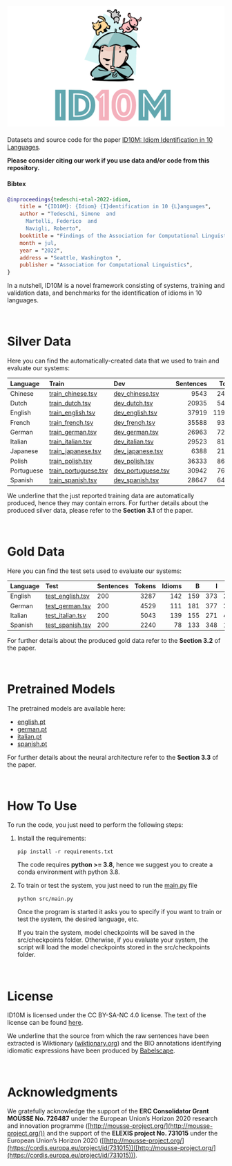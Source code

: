  ![logo](img/id10m_logo.png)
--------------------------------------------------------------------------------

Datasets and source code for the paper [ID10M: Idiom Identification in 10 Languages](https://www.researchgate.net/publication/360515160_ID10M_Idiom_Identification_in_10_Languages).

**Please consider citing our work if you use data and/or code from this repository.**

#### Bibtex
```bibtex
@inproceedings{tedeschi-etal-2022-idiom,
    title = "{ID10M}: {Idiom} {I}dentification in 10 {L}anguages",
    author = "Tedeschi, Simone  and
      Martelli, Federico  and
      Navigli, Roberto",
    booktitle = "Findings of the Association for Computational Linguistics: NAACL 2022",
    month = jul,
    year = "2022",
    address = "Seattle, Washington ",
    publisher = "Association for Computational Linguistics",
}
```

In a nutshell, ID10M is a novel framework consisting of systems, training and validation data, and benchmarks for the identification of idioms in 10 languages.

<br>

# Silver Data
Here you can find the automatically-created data that we used to train and evaluate our systems:

| Language | Train | Dev | Sentences | Tokens | Idioms | B | I | O | Literal |
| :------------- | :------------- | :------------- | -------------: | -------------: | -------------: | -------------: | -------------: | -------------: | -------------: |
| Chinese | [train_chinese.tsv](resources/bio_format/chinese/train_chinese.tsv) | [dev_chinese.tsv](resources/bio_format/chinese/dev_chinese.tsv) | 9543 | 244422 | 1301 | 5272 | 3823 | 235327 | 3918 |
| Dutch | [train_dutch.tsv](resources/bio_format/dutch/train_dutch.tsv) | [dev_dutch.tsv](resources/bio_format/dutch/dev_dutch.tsv) | 20935 | 548872 | 189 | 4530 | 10543 | 533799 | 16366 |
| English | [train_english.tsv](resources/bio_format/english/train_english.tsv) | [dev_english.tsv](resources/bio_format/english/dev_english.tsv) | 37919 | 1199492 | 4568 | 10102 | 19884 | 1169506 | 27408 |
| French | [train_french.tsv](resources/bio_format/french/train_french.tsv) | [dev_french.tsv](resources/bio_format/french/dev_french.tsv) | 35588 | 939161 | 188 | 12112 | 25248 | 901801 | 23238 |
| German | [train_german.tsv](resources/bio_format/german/train_german.tsv) | [dev_german.tsv](resources/bio_format/german/dev_german.tsv) | 26963 | 722109 | 819 | 8311 | 11500 | 702298 | 18488 |
| Italian | [train_italian.tsv](resources/bio_format/italian/train_italian.tsv) | [dev_italian.tsv](resources/bio_format/italian/dev_italian.tsv) | 29523 | 813445 | 452 | 8768 | 12353 | 792324 | 20506 |
| Japanese | [train_japanese.tsv](resources/bio_format/japanese/train_japanese.tsv) | [dev_japanese.tsv](resources/bio_format/japanese/dev_japanese.tsv) | 6388 | 211437 | 165 | 2534 | 1662 | 207241 | 3852 |
| Polish | [train_polish.tsv](resources/bio_format/polish/train_polish.tsv) | [dev_polish.tsv](resources/bio_format/polish/dev_polish.tsv) | 36333 | 862265 | 648 | 12971 | 14364 | 834930 | 22467 |
| Portuguese | [train_portuguese.tsv](resources/bio_format/portuguese/train_portuguese.tsv) | [dev_portuguese.tsv](resources/bio_format/portuguese/dev_portuguese.tsv) | 30942 | 764017 | 559 | 5824 | 8871 | 749322 | 24816 |
| Spanish | [train_spanish.tsv](resources/bio_format/spanish/train_spanish.tsv) | [dev_spanish.tsv](resources/bio_format/spanish/dev_spanish.tsv) | 28647 | 648776 | 1229 | 9994 | 13927 | 624855 | 17851 |

We underline that the just reported training data are automatically produced, hence they may contain errors. For further details about the produced silver data, please refer to the **Section 3.1** of the paper.

<br>

# Gold Data
Here you can find the test sets used to evaluate our systems:

| Language | Test | Sentences | Tokens | Idioms | B | I | O | Seen | Unseen | Literal |
| :------------- | :------------- | :------------- | -------------: | -------------: | -------------: | -------------: | -------------: | -------------: | -------------: | -------------: |
| English | [test_english.tsv](resources/bio_format/english/test_english.tsv) | 200 | 3287 | 142 | 159 | 373 | 2755 | 62 | 80 | 41 |
| German | [test_german.tsv](resources/bio_format/german/test_german.tsv) | 200 | 4529 | 111 | 181 | 377 | 3971 | 71 | 40 | 19 |
| Italian | [test_italian.tsv](resources/bio_format/italian/test_italian.tsv) | 200 | 5043 | 139 | 155 | 271 | 4617 | 87 | 52 | 48 |
| Spanish | [test_spanish.tsv](resources/bio_format/spanish/test_spanish.tsv) | 200 | 2240 | 78 | 133 | 348 | 1759 | 19 | 59 | 66 |

For further details about the produced gold data refer to the **Section 3.2** of the paper.

<br>

# Pretrained Models
The pretrained models are available here:

- [english.pt](https://drive.google.com/file/d/1I461VVNXVWoJDCDev3i1fsvwladre7Wy/view?usp=sharing)
- [german.pt](https://drive.google.com/file/d/1mOTL0Rz7CqMGzx-si0fIENAflK2NcLgh/view?usp=sharing)
- [italian.pt](https://drive.google.com/file/d/19l5JNXdvaV73AeCjqqr1d20Xll3H8Nak/view?usp=sharing)
- [spanish.pt](https://drive.google.com/file/d/1pEAhmzakTulD_U4TMeO2XOMJVxaqmhcQ/view?usp=sharing)

For further details about the neural architecture refer to the **Section 3.3** of the paper.

<br>

# How To Use
To run the code, you just need to perform the following steps:
1. Install the requirements:
    ```
    pip install -r requirements.txt
    ```
    The code requires **python >= 3.8**, hence we suggest you to create a conda environment with python 3.8.

2. To train or test the system, you just need to run the [main.py](/main.py) file
    ```
    python src/main.py
    ```

    Once the program is started it asks you to specify if you want to train or test the system, the desired language, etc.
    
    If you train the system, model checkpoints will be saved in the src/checkpoints folder. Otherwise, if you evaluate your system, the script will load the model checkpoints stored in the src/checkpoints folder.

<br>

# License 
ID10M is licensed under the CC BY-SA-NC 4.0 license. The text of the license can be found [here](https://github.com/Babelscape/idiombank/blob/master/LICENSE).

We underline that the source from which the raw sentences have been extracted is Wiktionary ([wiktionary.org](https://www.wiktionary.org/)) and the BIO annotations identifying idiomatic expressions have been produced by [Babelscape](https://babelscape.com/).


<br>

# Acknowledgments
We gratefully acknowledge the support of the **ERC Consolidator Grant MOUSSE No. 726487** under the European Union’s Horizon 2020 research and innovation programme ([http://mousse-project.org/](http://mousse-project.org/)) and the support of the **ELEXIS project No. 731015** under the European Union’s Horizon 2020 ([[http://mousse-project.org/](https://cordis.europa.eu/project/id/731015)]([http://mousse-project.org/](https://cordis.europa.eu/project/id/731015))).


